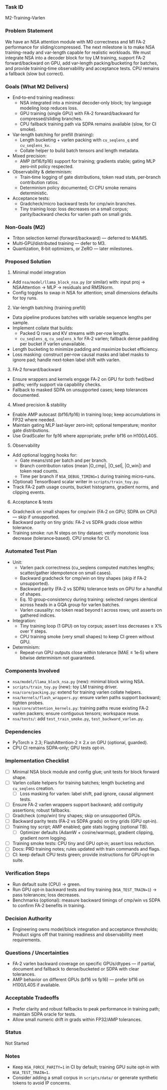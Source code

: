 ### Task ID
M2-Training-Varlen

### Problem Statement
We have an NSA attention module with M0 correctness and M1 FA‑2 performance for sliding/compressed. The next milestone is to make NSA training-ready and var-length capable for realistic workloads. We must integrate NSA into a decoder block for toy LM training, support FA‑2 forward/backward on GPU, add var-length packing/bucketing for batches, and provide training‑time observability and acceptance tests. CPU remains a fallback (slow but correct).

### Goals (What M2 Delivers)
- End‑to‑end training readiness:
  - NSA integrated into a minimal decoder‑only block; toy language modeling loop reduces loss.
  - GPU training (single GPU) with FA‑2 forward/backward for compressed/sliding branches.
  - CPU fallback training path via SDPA remains available (slow, for CI smoke).
- Var‑length batching for prefill (training):
  - Length bucketing + varlen packing with `cu_seqlens_q` and `cu_seqlens_kv`.
  - Collate helper to build batch tensors and length metadata.
- Mixed precision:
  - AMP (bf16/fp16) support for training; gradients stable; gating MLP zero‑init policy respected.
- Observability & determinism:
  - Train‑time logging of gate distributions, token read stats, per‑branch contribution ratios.
  - Determinism policy documented; CI CPU smoke remains deterministic.
- Acceptance tests:
  - Gradcheck/micro backward tests for cmp/win branches.
  - Tiny training loop: loss decreases on a small corpus; parity/backward checks for varlen path on small grids.

### Non-Goals (M2)
- Triton selection kernel (forward/backward) — deferred to M4/M5.
- Multi‑GPU/distributed training — defer to M3.
- Quantization, 8‑bit optimizers, or ZeRO — later milestones.

### Proposed Solution

1) Minimal model integration
- Add `nsa/model/llama_block_nsa.py` (or similar) with: input proj → NSAAttention → MLP → residuals and RMSNorm.
- Config toggles to swap in NSA for attention; small dimensions defaults for toy runs.

2) Var‑length batching (training prefill)
- Data pipeline produces batches with variable sequence lengths per sample.
- Implement collate that builds:
  - Packed Q rows and KV streams with per‑row lengths.
  - `cu_seqlens_q`, `cu_seqlens_k` for FA‑2 varlen; fallback dense padding per bucket if varlen unavailable.
- Length bucketing to minimize padding and maximize bucket efficiency.
- Loss masking: construct per‑row causal masks and label masks to ignore pad; handle next‑token label shift with varlen.

3) FA‑2 forward/backward
- Ensure wrappers and kernels engage FA‑2 on GPU for both fwd/bwd paths; verify support via capability checks.
- Fallback to masked SDPA on unsupported cases; keep tolerances documented.

4) Mixed precision & stability
- Enable AMP autocast (bf16/fp16) in training loop; keep accumulations in FP32 where needed.
- Maintain gating MLP last‑layer zero‑init; optional temperature; monitor gate distributions.
- Use GradScaler for fp16 where appropriate; prefer bf16 on H100/L40S.

5) Observability
- Add optional logging hooks for:
  - Gate means/std per batch and per branch.
  - Branch contribution ratios (mean |O_cmp|, |O_sel|, |O_win|) and token read counts.
  - Time per branch if `NSA_DEBUG_TIMING=1` during training micro‑runs.
- (Optional) TensorBoard scalar writer in `scripts/train_toy.py`.
- Track FA‑2 path usage counts, bucket histograms, gradient norms, and clipping events.

6) Acceptance & tests
- Gradcheck on small shapes for cmp/win (FA‑2 on GPU; SDPA on CPU) — skip if unsupported.
- Backward parity on tiny grids: FA‑2 vs SDPA grads close within tolerance.
- Training smoke: run N steps on tiny dataset; verify monotonic loss decrease (tolerance‑based). CPU smoke for CI.

### Automated Test Plan
- Unit:
  - Varlen pack correctness (cu_seqlens computed matches lengths; scatter/gather idempotence on small cases).
  - Backward gradcheck for cmp/win on tiny shapes (skip if FA‑2 unsupported).
  - Backward parity (FA‑2 vs SDPA) tolerance tests on GPU for a handful of shapes.
  - Eq. 10 group‑consistency during training: selected ranges identical across heads in a GQA group for varlen batches.
  - Varlen causality: no token read beyond t across rows; unit asserts on gathered indices.
- Integration:
  - Tiny training loop (1 GPU) on toy corpus; assert loss decreases ≥ X% over Y steps.
  - CPU training smoke (very small shapes) to keep CI green without GPU.
- Determinism:
  - Repeat‑run GPU outputs close within tolerance (MAE ≤ 1e‑5) where bitwise determinism not guaranteed.

### Components Involved
- `nsa/model/llama_block_nsa.py` (new): minimal block wiring NSA.
- `scripts/train_toy.py` (new): toy LM training driver.
- `nsa/core/packing.py`: extend for training varlen collate helpers.
- `nsa/kernels/flash_wrappers.py`: ensure varlen paths support backward; tighten probes.
- `nsa/core/attention_kernels.py`: training paths reuse existing FA‑2 varlen packers; ensure contiguous tensors; workspace reuse.
- `nsa/tests/`: add `test_train_smoke.py`, `test_backward_varlen.py`.

### Dependencies
- PyTorch ≥ 2.3; FlashAttention‑2 ≥ 2.x on GPU (optional, guarded).
- CPU CI remains SDPA‑only; GPU tests opt‑in.

### Implementation Checklist
- [ ] Minimal NSA block module and config glue; unit tests for block forward shape.
- [ ] Varlen collate helpers for training batches; length bucketing and `cu_seqlens` creation.
  - [ ] Loss masking for varlen: label shift, pad ignore, causal alignment tests.
- [ ] Ensure FA‑2 varlen wrappers support backward; add contiguity assertions; robust fallbacks.
- [ ] Gradcheck (cmp/win) tiny shapes; skip on unsupported GPUs.
- [ ] Backward parity tests (FA‑2 vs SDPA grads) on tiny grids (GPU opt‑in).
- [ ] Training toy script; AMP enabled; gate stats logging (optional TB).
  - [ ] Optimizer defaults (AdamW + cosine/warmup), gradient clipping, gradient norm logging.
- [ ] Training smoke tests: CPU tiny and GPU opt‑in; assert loss reduction.
- [ ] Docs: PRD training notes; rules updated with train commands and flags.
- [ ] CI: keep default CPU tests green; provide instructions for GPU‑opt‑in suite.

### Verification Steps
- Run default suite (CPU) → green.
- Run GPU opt‑in backward tests and tiny training (`NSA_TEST_TRAIN=1`) → pass tolerances; loss decreases.
- Benchmarks (optional): measure backward timings of cmp/win vs SDPA to confirm FA‑2 benefits in training.

### Decision Authority
- Engineering owns model/block integration and acceptance thresholds; Product signs off that training readiness and observability meet requirements.

### Questions / Uncertainties
- FA‑2 varlen backward coverage on specific GPUs/dtypes — if partial, document and fallback to dense/bucketed or SDPA with clear tolerances.
- AMP behavior on different GPUs (bf16 vs fp16) — prefer bf16 on H100/L40S if available.

### Acceptable Tradeoffs
- Prefer clarity and robust fallbacks to peak performance in training path; maintain SDPA oracle for tests.
- Allow small numeric drift in grads within FP32/AMP tolerances.

### Status
Not Started

### Notes
- Keep `NSA_FORCE_PARITY=1` in CI by default; training GPU suite opt‑in with `NSA_TEST_TRAIN=1`.
- Consider adding a small corpus in `scripts/data/` or generate synthetic tokens to avoid IP concerns.
